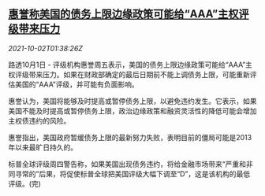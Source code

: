 <!--1633140065000-->
[惠誉称美国的债务上限边缘政策可能给“AAA”主权评级带来压力](https://cn.reuters.com/article/fitch-us-aaa-debt-ceiling-1002-idCNKBS2GS01J)
------

<div><i>2021-10-02T01:38:26Z</i></div><p>路透10月1日 - 评级机构惠誉周五表示，美国的债务上限边缘政策可能给“AAA”主权评级带来压力。如果在财政部确定的最后日期前不能上调债务上限，可能重新评估美国的“AAA”评级，并可能有负面影响。</p><p>惠誉认为，美国将能够及时提高或暂停债务上限，以避免违约发生。它表示，如果美国不能及时提高或暂停债务上限，政治边缘政策和融资灵活性的降低可能会增加主权债违约的风险。</p><p>惠誉指出，美国政府暂缓债务上限的最新努力失败，表明目前的僵局可能是2013年以来最旷日持久的。</p><p>标普全球评级周四警告称，如果美国出现债务违约，将给金融市场带来“严重和非同寻常的”后果，将促使标普全球把美国评级大幅下调至“D”，这是该机构的最低评级。(完)</p>
